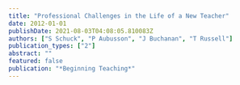 ```yaml
---
title: "Professional Challenges in the Life of a New Teacher"
date: 2012-01-01
publishDate: 2021-08-03T04:08:05.810083Z
authors: ["S Schuck", "P Aubusson", "J Buchanan", "T Russell"]
publication_types: ["2"]
abstract: ""
featured: false
publication: "*Beginning Teaching*"
---
```


